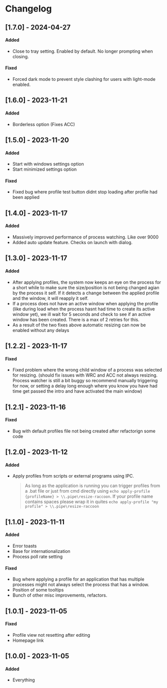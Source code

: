 # Changelog

## [1.7.0] - 2024-04-27
#### Added
- Close to tray setting. Enabled by default. No longer prompting when closing.
#### Fixed
- Forced dark mode to prevent style clashing for users with light-mode enabled.

## [1.6.0] - 2023-11-21
#### Added
- Borderless option (Fixes ACC)

## [1.5.0] - 2023-11-20
#### Added
- Start with windows settings option
- Start minimized settings option
#### Fixed
- Fixed bug where profile test button didnt stop loading after profile had been applied

## [1.4.0] - 2023-11-17
#### Added
- Massively improved performance of process watching. Like over 9000
- Added auto update feature. Checks on launch with dialog.


## [1.3.0] - 2023-11-17
#### Added
- After applying profiles, the system now keeps an eye on the process for a short while to make sure the size/position is not being changed agian by the process it self. If it detects a change between the applied profile and the window, it will reapply it self.
- If a process does not have an active window when applying the profile (like during load when the process hasnt had time to create its active window yet), we ill wait for 5 seconds and check to see if an active window has been created. There is a max of 2 retries for this. 
- As a result of the two fixes above automatic resizing can now be enabled without any delays


## [1.2.2] - 2023-11-17
#### Fixed
- Fixed problem where the wrong child window of a process was selected for resizing. (should fix issues with WRC and ACC not always resizing. Process watcher is still a bit buggy so recommend manually triggering for now, or setting a delay long enough where you know you have had time get passed the intro and have activated the main window)

## [1.2.1] - 2023-11-16
#### Fixed
- Bug with default profiles file not being created after refactorign some code

## [1.2.0] - 2023-11-12
#### Added
- Apply profiles from scripts or external programs using IPC.
    > As long as the application is running you can trigger profiles from a .bat file or just from cmd directly using `echo apply-profile {profileName} > \\.pipe\resize-raccoon`. If your profile name contains spaces please wrap it in quites `echo apply-profile "my profile" > \\.pipe\resize-raccoon`

## [1.1.0] - 2023-11-11
#### Added
- Error toasts
- Base for internationalization 
- Process poll rate setting

#### Fixed
- Bug where applying a profile for an application that has multiple processes might not always select the process that has a window.
- Position of some tooltips
- Bunch of other misc improvements, refactors.

## [1.0.1] - 2023-11-05
#### Fixed
- Profile view not resetting after editing
- Homepage link

## [1.0.0] - 2023-11-05
#### Added
- Everything
